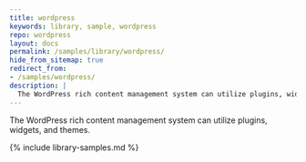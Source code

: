 ```yaml
---
title: wordpress
keywords: library, sample, wordpress
repo: wordpress
layout: docs
permalink: /samples/library/wordpress/
hide_from_sitemap: true
redirect_from:
- /samples/wordpress/
description: |
  The WordPress rich content management system can utilize plugins, widgets, and themes.
---
```


The WordPress rich content management system can utilize plugins, widgets, and themes.


{% include library-samples.md %}
